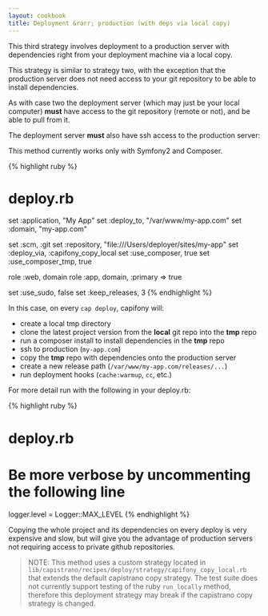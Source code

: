 ```yaml
---
layout: cookbook
title: Deployment &rarr; production (with deps via local copy)
---
```


This third strategy involves deployment to a production server with dependencies
right from your deployment machine via a local copy.

This strategy is similar to strategy two, with the exception that the production server
does not need access to your git repository to be able to install dependencies.

As with case two the deployment server (which may just be your local computer) **must**
have access to the git repository (remote or not), and be able to pull from it.

The deployment server **must** also have ssh access to the production server:

This method currently works only with Symfony2 and Composer.

{% highlight ruby %}
# deploy.rb

set   :application,   "My App"
set   :deploy_to,     "/var/www/my-app.com"
set   :domain,        "my-app.com"

set   :scm,              :git
set   :repository,       "file:///Users/deployer/sites/my-app"
set   :deploy_via,       :capifony_copy_local
set   :use_composer,     true
set   :use_composer_tmp, true

role  :web,           domain
role  :app,           domain, :primary => true

set   :use_sudo,      false
set   :keep_releases, 3
{% endhighlight %}

In this case, on every `cap deploy`, capifony will:

* create a local tmp directory
* clone the latest project version from the **local** git repo into the **tmp** repo
* run a composer install to install dependencies in the **tmp** repo
* ssh to production (`my-app.com`)
* copy the **tmp** repo with dependencies onto the production server
* create a new release path (`/var/www/my-app.com/releases/...`)
* run deployment hooks (`cache:warmup`, `cc`, etc.) 

For more detail run with the following in your deploy.rb:

{% highlight ruby %}
# deploy.rb

# Be more verbose by uncommenting the following line
logger.level = Logger::MAX_LEVEL
{% endhighlight %}

Copying the whole project and its dependencies on every deploy is very expensive and slow, but will give you
the advantage of production servers not requiring access to private github repositories.

> NOTE: This method uses a custom strategy located in `lib/capistrano/recipes/deploy/strategy/capifony_copy_local.rb`
> that extends the default capistrano copy strategy.
> The test suite does not currently support testing of the ruby `run_locally` method, therefore this deployment
> strategy may break if the capistrano copy strategy is changed.
